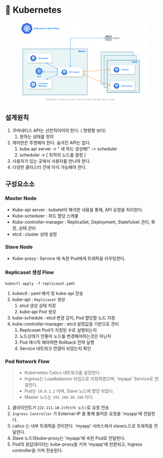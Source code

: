 # 🐳 Kubernetes

<figure><img src="../../.gitbook/assets/image (4) (1) (1) (1) (1) (1) (1) (1) (1) (1).png" alt=""><figcaption></figcaption></figure>

## 설계원칙

1. 쿠버네티스 API는 선언적이어야 한다. ( 명령형 보다)
   1. 원하는 상태를 정의
2. 제어판은 투명해야 한다. 숨겨진 API는 없다.
   1. kube api server  -> "  새 파드 생성해!" -> scheduler
   2. scheduler -> \[ 최적의 노드를 결정 ]&#x20;
3. 사용자가 있는 곳에서 사용자를 만나야 한다.
4. 다양한 클러스터 간에 이식 가능해야 한다.

## 구성요소소

### Master Node

* Kube-api server : kubelet이 해석한 내용을 통해, API 요청을 처리한다.
* Kube-scheduler : 파드 할당 스케줄
* Kube-controller-manager : ReplicaSet, Deployment, Statefulset 관리, 확장, 상태 관리
* etcd : cluster 상태 설정

### Slave Node

* Kube-proxy : Service 에 속한 Pod에게 트래픽을 라우팅한다.



### Replicaset 생성 Flow

`kubectl apply -f replicaset.yaml`&#x20;

1. kubectl :  yaml 해석 및  kube-api 전송
2. kube-api :  `Replicaset` 생성
   1. etcd 생성 상태 저장
   2. kube-api Pod 생성
3. kube-schedule :  etcd 변경 감지,  Pod 할당할 노드 지정
4. kube-controller-manager : etcd 설정값을 기반으로 관리
   1. Replicaset Pod가 지정된 수로 실행되는지
   2. 노드상태가 안좋아 노드를 변경해야하는것은 아닌지
   3. Pod 재시작 해야하면 Rollback 전략 실행
   4. Service 네트워크 연결이 되었는지 확인



### Pod Network Flow

> * Kubernetes Calico 네트워크를 설정한다.
> * Ingress는 Loadbalancer 타입으로 지정하였으며,  'myapp' Service로 연결한다.
> * Pod는 `10.0.1.2` 이며, Slave 노드에 할당 되었다.
> * Master 노드는 `192.168.56.100`  이다.

1. 클라이언트가  `222.111.10.2(마스터 노드)`로 요청 전송
2. `Ingress Controller`  가 External-IP 을 통해 들어온 요청을 'myapp'에 전달한다.&#x20;
3. calico 는 내부 트래픽을 관리한다. 'myapp' 서비스에서 slave노드로 트래픽을 전달한다.
4. Slave 노드의kube-proxy는 'myapp'에 속한 Pod로  전달한다.
5. Pod의 응답데이터는 kube-proxy을 거쳐 'myapp'에 반환되고, Ingress controller을 거쳐 전송된다.
